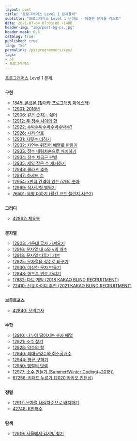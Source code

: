 ```yaml
---
layout: post
title: "프로그래머스 Level 1 문제풀이"
subtitle: "프로그래머스 Level 1 난이도 - 해결한 문제들 리스트"
date: 2021-07-04 07:00:00 +1400
header-img: "img/post-bg-ps.jpg"
header-mask: 0.6
catalog: true
published: true
lang: "ko"
permalink: /ps/programmers/key/
tags:
- ps
- 프로그래머스
---
```


<style>
ul {
    padding-left: 20px !important;
}
li {
    list-style: circle;
    margin-left: 5px !important;
}

h4 {
    margin: 2em 0 0.2em 0 !important
}
</style>

[프로그래머스](https://programmers.co.kr/learn/challenges) Level 1 문제.

#### 구현
- [1845: 폰켓몬 (찾아라 프로그래밍 마에스터)](/ps/programmers/1845)
- [12901: 2016년](/ps/programmers/12901)
- [12906: 같은 숫자는 싫어](/ps/programmers/12906)
- [12912: 두 정수 사이의 합](/ps/programmers/12912)
- [12922: 수박수박수박수박수박수?](/ps/programmers/12922)
- [12926: 시저 암호](/ps/programmers/12926)
- [12931: 자릿수 더하기](/ps/programmers/12931)
- [12932: 자연수 뒤집어 배열로 만들기](/ps/programmers/12932)
- [12933: 정수 내림차순으로 배치하기](/ps/programmers/12933)
- [12934: 정수 제곱근 판별](/ps/programmers/12934)
- [12935: 제일 작은 수 제거하기](/ps/programmers/12935)
- [12943: 콜라츠 추측](/ps/programmers/12943)
- [12947: 하샤드 수](/ps/programmers/12947)
- [12954: x만큼 간격이 있는 n개의 숫자](/ps/programmers/12954)
- [12969: 직사각형 별찍기](/ps/programmers/12969)
- [76501: 음양 더하기 (월간 코드 챌린지 시즌2)](/ps/programmers/76501)

#### 그리디
- [42862: 체육복](/ps/programmers/42862)

#### 문자열
- [12903: 가운데 글자 가져오기](/ps/programmers/12903)
- [12916: 문자열 내 p와 y의 개수](/ps/programmers/12916)
- [12918: 문자열 다루기 기본](/ps/programmers/12918)
- [12925: 문자열을 정수로 바꾸기](/ps/programmers/12925)
- [12930: 이상한 문자 만들기](/ps/programmers/12930)
- [12948: 핸드폰 번호 가리기](/ps/programmers/12948)
- [17682: 다트 게임 (2018 KAKAO BLIND RECRUITMENT)](/ps/programmers/17682)
- [72410: 신규 아이디 추천 (2021 KAKAO BLIND RECRUITMENT)](/ps/programmers/72410)
  
#### 브루트포스
- [42840: 모의고사](/ps/programmers/42840)  

#### 수학
- [12910: 나누어 떨어지는 숫자 배열](/ps/programmers/12910)
- [12921: 소수 찾기](/ps/programmers/12921)
- [12928: 약수의 합](/ps/programmers/12928)
- [12940: 최대공약수와 최소공배수](/ps/programmers/12940)
- [12944: 평균 구하기](/ps/programmers/12944)
- [12950: 행렬의 덧셈](/ps/programmers/12950)
- [12977: 소수 만들기 (Summer/Winter Coding(~2018))](/ps/programmers/12977)
- [67256: 키패드 누르기 (2020 카카오 인턴십)](/ps/programmers/67256)


#### 정렬
- [12917: 문자열 내림차순으로 배치하기](/ps/programmers/12917)
- [42748: K번째수](/ps/programmers/42748)

#### 탐색
- [12919: 서울에서 김서방 찾기](/ps/programmers/12919)